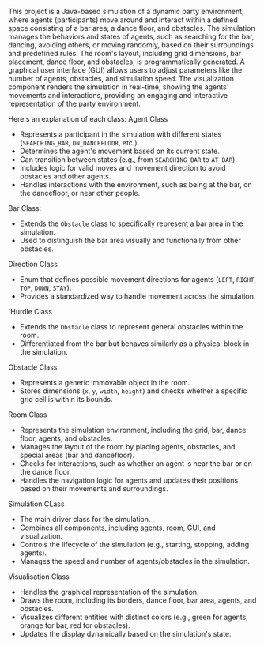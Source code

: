 
This project is a Java-based simulation of a dynamic party environment, where agents (participants) move around and interact within a defined space consisting of a bar area, a dance floor, and obstacles. The simulation manages the behaviors and states of agents, such as searching for the bar, dancing, avoiding others, or moving randomly, based on their surroundings and predefined rules. The room's layout, including grid dimensions, bar placement, dance floor, and obstacles, is programmatically generated. A graphical user interface (GUI) allows users to adjust parameters like the number of agents, obstacles, and simulation speed. The visualization component renders the simulation in real-time, showing the agents' movements and interactions, providing an engaging and interactive representation of the party environment.



Here's an explanation of each class:
Agent Class
- Represents a participant in the simulation with different states (`SEARCHING_BAR`, `ON_DANCEFLOOR`, etc.).
- Determines the agent's movement based on its current state.
- Can transition between states (e.g., from `SEARCHING_BAR` to `AT_BAR`).
- Includes logic for valid moves and movement direction to avoid obstacles and other agents.
- Handles interactions with the environment, such as being at the bar, on the dancefloor, or near other people.



Bar Class:
- Extends the `Obstacle` class to specifically represent a bar area in the simulation.
- Used to distinguish the bar area visually and functionally from other obstacles.



Direction Class
- Enum that defines possible movement directions for agents (`LEFT`, `RIGHT`, `TOP`, `DOWN`, `STAY`).
- Provides a standardized way to handle movement across the simulation.



`Hurdle Class
- Extends the `Obstacle` class to represent general obstacles within the room.
- Differentiated from the bar but behaves similarly as a physical block in the simulation.



Obstacle Class
- Represents a generic immovable object in the room.
- Stores dimensions (`x`, `y`, `width`, `height`) and checks whether a specific grid cell is within its bounds.



Room Class
- Represents the simulation environment, including the grid, bar, dance floor, agents, and obstacles.
- Manages the layout of the room by placing agents, obstacles, and special areas (bar and dancefloor).
- Checks for interactions, such as whether an agent is near the bar or on the dance floor.
- Handles the navigation logic for agents and updates their positions based on their movements and surroundings.



Simulation CLass
- The main driver class for the simulation.
- Combines all components, including agents, room, GUI, and visualization.
- Controls the lifecycle of the simulation (e.g., starting, stopping, adding agents).
- Manages the speed and number of agents/obstacles in the simulation.



Visualisation Class
- Handles the graphical representation of the simulation.
- Draws the room, including its borders, dance floor, bar area, agents, and obstacles.
- Visualizes different entities with distinct colors (e.g., green for agents, orange for bar, red for obstacles).
- Updates the display dynamically based on the simulation's state.
